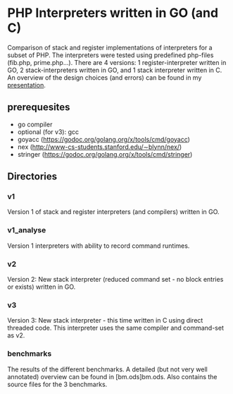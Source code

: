 # PHP Interpreters written in GO (and C)
Comparison of stack and register implementations of interpreters for a subset of PHP.
The interpreters were tested using predefined php-files (fib.php, prime.php...).
There are 4 versions: 1 register-interpreter written in GO, 2 stack-interpreters written in GO, and
1 stack interpreter written in C. An overview of the design choices (and errors) can be found in
my [presentation](presentation.pdf).

## prerequesites
- go compiler
- optional (for v3): gcc
- goyacc (https://godoc.org/golang.org/x/tools/cmd/goyacc)
- nex (http://www-cs-students.stanford.edu/∼blynn/nex/)
- stringer (https://godoc.org/golang.org/x/tools/cmd/stringer)

## Directories

### v1
Version 1 of stack and register interpreters (and compilers) written in GO.

### v1_analyse
Version 1 interpreters with ability to record command runtimes.

### v2
Version 2: New stack interpreter (reduced command set - no block entries or exists) written in GO.

### v3
Version 3: New stack interpreter - this time written in C using direct threaded code. This interpreter
uses the same compiler and command-set as v2.

### benchmarks
The results of the different benchmarks. A detailed (but not very well annotated) overview can be found in [bm.ods]bm.ods.
Also contains the source files for the 3 benchmarks.
